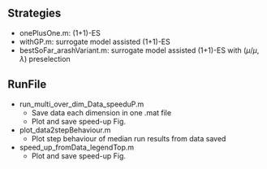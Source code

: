 ## Strategies 
- onePlusOne.m: (1+1)-ES
- withGP.m: surrogate model assisted (1+1)-ES
- bestSoFar_arashVariant.m:  surrogate model assisted (1+1)-ES with $(\mu/\mu,\lambda)$ preselection

## RunFile
- run_multi_over_dim_Data_speeduP.m
	- Save data each dimension in one .mat file
	- Plot and save speed-up Fig.
- plot_data2stepBehaviour.m
	- Plot step behaviour of median run results from data saved
- speed_up_fromData_legendTop.m
	- Plot and save speed-up Fig.